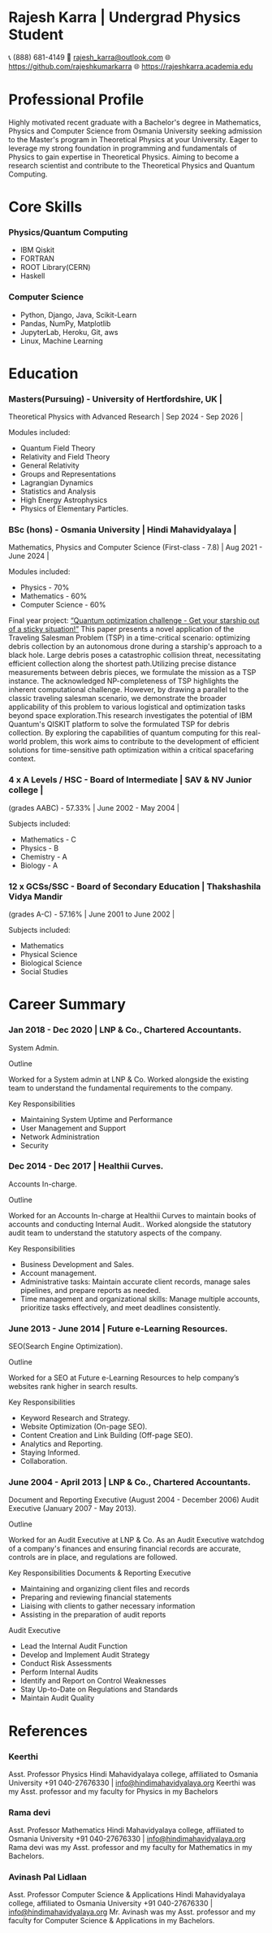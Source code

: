 # Rajesh Karra | Undergrad Physics Student
📞 (888) 681-4149 
📧 <rajesh_karra@outlook.com>
🌐 <https://github.com/rajeshkumarkarra>
🌐 <https://rajeshkarra.academia.edu>


# Professional Profile

Highly motivated recent graduate with a Bachelor's degree in Mathematics, Physics and Computer Science from Osmania University seeking admission to the Master's program in Theoretical Physics at your University. Eager to leverage my strong foundation in programming and fundamentals of Physics  to gain expertise in Theoretical Physics. Aiming to become a research scientist and contribute to the Theoretical Physics and Quantum Computing.

# Core Skills

### Physics/Quantum Computing					
* IBM Qiskit							
* FORTRAN							 
* ROOT Library(CERN)						 
* Haskell
### Computer Science
* Python, Django, Java, Scikit-Learn
* Pandas, NumPy, Matplotlib
* JupyterLab, Heroku, Git, aws
* Linux, Machine Learning 								



# Education
### Masters(Pursuing)  - University of Hertfordshire, UK |
Theoretical Physics with Advanced Research
| Sep 2024 - Sep 2026 |

Modules included:
* Quantum Field Theory
* Relativity and Field Theory
* General Relativity
* Groups and Representations
* Lagrangian Dynamics
* Statistics and Analysis
* High Energy Astrophysics
* Physics of Elementary Particles.

### BSc (hons) - Osmania University | Hindi Mahavidyalaya |
Mathematics, Physics and Computer Science (First-class - 7.8) 
| Aug 2021 - June 2024 |

Modules included:
* Physics - 70%
* Mathematics - 60%
* Computer Science - 60%

Final year project: [“Quantum optimization challenge - Get your starship out of a sticky situation!”](https://docs.google.com/document/d/1bX84MqDfMqo6XauReF9x7Q07c317oGqDscHbnScdiHE/edit?usp=sharing)
This paper presents a novel application of the Traveling Salesman Problem (TSP) in a time-critical scenario: optimizing debris collection by an autonomous drone during a starship's approach to a black hole. Large debris poses a catastrophic collision threat, necessitating efficient collection along the shortest path.Utilizing precise distance measurements between debris pieces, we formulate the mission as a TSP instance. The acknowledged NP-completeness of TSP highlights the inherent computational challenge. However, by drawing a parallel to the classic traveling salesman scenario, we demonstrate the broader applicability of this problem to various logistical and optimization tasks beyond space exploration.This research investigates the potential of IBM Quantum's QISKIT platform to solve the formulated TSP for debris collection. By exploring the capabilities of quantum computing for this real-world problem, this work aims to contribute to the development of efficient solutions for time-sensitive path optimization within a critical spacefaring context.


### 4 x A Levels / HSC  - Board of Intermediate | SAV & NV Junior college | 
(grades AABC) - 57.33% 
| June 2002 - May 2004 |

Subjects included:
* Mathematics - C
* Physics - B
* Chemistry - A
* Biology - A

### 12 x GCSs/SSC - Board of Secondary Education | Thakshashila Vidya Mandir
(grades A-C) - 57.16% 
| June 2001 to June 2002 |

Subjects included:
* Mathematics
* Physical Science
* Biological Science
* Social Studies


# Career Summary


### Jan 2018 - Dec 2020	| LNP & Co., Chartered Accountants.
System Admin.

Outline

Worked for a System admin at LNP & Co. Worked alongside the existing team to understand the fundamental requirements to the company.

Key Responsibilities
* Maintaining System Uptime and Performance
* User Management and Support
* Network Administration
* Security

### Dec 2014 - Dec 2017	| Healthii Curves.
Accounts In-charge.

Outline

Worked for an Accounts In-charge at Healthii Curves to maintain books of accounts and conducting Internal Audit.. Worked alongside the statutory audit team to understand the statutory aspects of  the company.

Key Responsibilities
* Business Development and Sales.
* Account management.
* Administrative tasks: Maintain accurate client records, manage sales pipelines, and prepare reports as needed.
* Time management and organizational skills: Manage multiple accounts, prioritize tasks effectively, and meet deadlines consistently.


### June  2013 - June 2014 | Future e-Learning Resources.
SEO(Search Engine Optimization).

Outline

Worked for a SEO at Future e-Learning Resources to help company’s websites rank higher in search results.  

Key Responsibilities
* Keyword Research and Strategy.
* Website Optimization (On-page SEO).
* Content Creation and Link Building (Off-page SEO).
* Analytics and Reporting.
* Staying Informed.
* Collaboration.



### June 2004 - April 2013 | LNP & Co., Chartered Accountants.
Document and Reporting Executive (August 2004 - December 2006) 
Audit Executive (January 2007 - May 2013).

Outline

Worked for an Audit Executive at LNP & Co. As an Audit Executive watchdog of a company's finances and ensuring financial records are accurate, controls are in place, and regulations are followed.  
  

Key Responsibilities
Documents & Reporting Executive

* Maintaining and organizing client files and records 
* Preparing and reviewing financial statements 
* Liaising with clients to gather necessary information 
* Assisting in the preparation of audit reports

Audit Executive

* Lead the Internal Audit Function
* Develop and Implement Audit Strategy
* Conduct Risk Assessments
* Perform Internal Audits
* Identify and Report on Control Weaknesses
* Stay Up-to-Date on Regulations and Standards
* Maintain Audit Quality

# References

### Keerthi 
Asst. Professor Physics
Hindi Mahavidyalaya college, affiliated to Osmania University
+91 040-27676330 | <info@hindimahavidyalaya.org>
Keerthi was my Asst. professor and my faculty for Physics in my Bachelors

### Rama devi 
Asst. Professor Mathematics
Hindi Mahavidyalaya college, affiliated to Osmania University
+91 040-27676330 | <info@hindimahavidyalaya.org>
Rama devi was my Asst. professor and my faculty for Mathematics  in my Bachelors.

### Avinash Pal Lidlaan
Asst. Professor Computer Science & Applications
Hindi Mahavidyalaya college, affiliated to Osmania University
+91 040-27676330 | <info@hindimahavidyalaya.org>
Mr. Avinash was my Asst. professor and my faculty for Computer Science & Applications  in my Bachelors.
 






